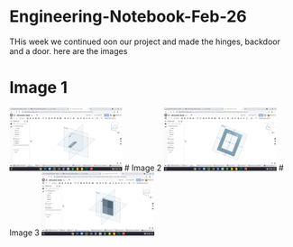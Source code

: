 # Engineering-Notebook-Feb-26
THis week we continued oon our project and made the hinges, backdoor and a door.
here are the images 

# Image 1
<img src="images/hinge.png" alt="motaharu" width="200">
# Image 2
<img src="images/back.png" alt="motaharu" width="200">
# Image 3
<img src="images/door.png" alt="motaharu" width="200">
